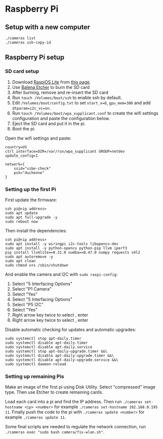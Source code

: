 # Raspberry Pi

## Setup with a new computer

```
./cameras list
./cameras ssh-copy-id
```

## Raspberry Pi setup

### SD card setup

1. Download [RaspiOS Lite](https://downloads.raspberrypi.org/raspios_lite_armhf_latest) from [this page](https://www.raspberrypi.org/downloads/raspberry-pi-os/).
2. Use [Balena Etcher](balena.io/etcher/) to burn the SD card
3. After burning, remove and re-insert the SD card
4. Run `touch /Volumes/boot/ssh` to enable ssh by default.
5. Edit `/Volumes/boot/config.txt` to set `start_x=0`, `gpu_mem=300` and add `dtparam=i2c_vc=on`.
6. Run `touch /Volumes/boot/wpa_supplicant.conf` to create the wifi settings configuration and paste the configuration below.
7. Eject the SD card and put it in the pi.
8. Boot the pi.

Open the wifi settings and paste:

```
country=US
ctrl_interface=DIR=/var/run/wpa_supplicant GROUP=netdev
update_config=1

network={
    ssid="vibe-check"
    psk="duchenne"
}
```

### Setting up the first Pi

First update the firmware:

```
ssh pi@<ip address>
sudo apt update
sudo apt full-upgrade -y
sudo reboot now
```

Then install the dependencies:

```
ssh pi@<ip address>
sudo apt install -y wiringpi i2c-tools libopencv-dev
sudo apt install -y python-opencv python-pip llvm iperf3
pip install llvmlite==0.31.0 numba==0.47.0 numpy requests v4l2
sudo apt autoremove -y
sudo apt clean
sudo chmod u+s /sbin/shutdown
```

And enable the camera and I2C with `sudo raspi-config`:

1. Select "5 Interfacing Options"
2. Select "P1 Camera"
3. Select "Yes"
4. Select "5 Interfacing Options"
5. Select "P5 I2C"
6. Select "Yes"
7. Right arrow key twice to select <Back>, enter
8. Right arrow key twice to select <Finish>, enter

Disable automatic checking for updates and automatic upgrades:

```
sudo systemctl stop apt-daily.timer
sudo systemctl disable apt-daily.timer
sudo systemctl disable apt-daily.service
sudo systemctl stop apt-daily-upgrade.timer &&\
sudo systemctl disable apt-daily-upgrade.timer &&\
sudo systemctl disable apt-daily-upgrade.service &&\
sudo systemctl daemon-reload
```

### Setting up remaining Pis

Make an image of the first pi using Disk Utility. Select "compressed" image type. Then use Etcher to create remaining cards.

Load each card into a pi and find the IP address. Then run `./cameras set-hostname <ip> <number>` for example `./cameras set-hostname 192.168.0.195 11`. Finally push the code to the pi with `./cameras update <number>` for example `./cameras update 11`.

Some final scripts are needed to regulate the network connection, run `./cameras exec "sudo bash camera/fix-wlan.sh"`.
